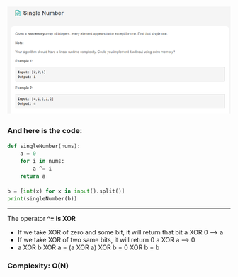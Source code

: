 ![](/images/Leetcode_Day1.png)
---
### And here is the code:

```python
def singleNumber(nums):
    a = 0
    for i in nums:
        a ^= i
    return a

b = [int(x) for x in input().split()]
print(singleNumber(b))

```
---

The operator **^= is XOR**
- If we take XOR of zero and some bit, it will return that bit
a XOR 0 --> a
- If we take XOR of two same bits, it will return 0
a XOR a --> 0
- a XOR b XOR a = (a XOR a) XOR b = 0 XOR b = b

### Complexity: O(N)
